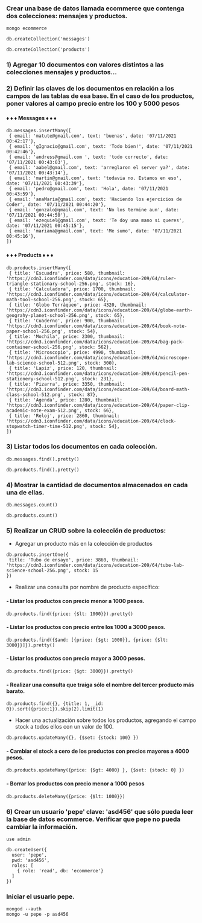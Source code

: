 ### Crear una base de datos llamada ecommerce que contenga dos colecciones: mensajes y productos.

```
mongo ecommerce

db.createCollection('messages')

db.createCollection('products')
```

### 1) Agregar 10 documentos con valores distintos a las colecciones mensajes y productos...

### 2) Definir las claves de los documentos en relación a los campos de las tablas de esa base. En el caso de los productos, poner valores al campo precio entre los 100 y 5000 pesos

#### ♦ ♦ ♦ Messages ♦ ♦ ♦

```
db.messages.insertMany([
 { email: 'matute@gmail.com', text: 'buenas', date: '07/11/2021 00:42:17'},
 { email: 'gIgnacio@gmail.com', text: 'Todo bien!', date: '07/11/2021 00:42:46'},
 { email: 'andress@gmail.com ', text: 'todo correcto', date: '07/11/2021 00:43:03'},
 { email: 'aabel@gmail.com', text: 'arreglaron el server ya?', date: '07/11/2021 00:43:14'},
 { email: 'martin@gmail.com', text: 'todavia no. Estamos en eso', date: '07/11/2021 00:43:39'},
 { email: 'pedro@gmail.com', text: 'Hola', date: '07/11/2021 00:43:59'},
 { email: 'anaMaria@gmail.com', text: 'Haciendo los ejercicios de Coder', date: '07/11/2021 00:44:20'},
 { email: 'gonzalo@gmail.com', text: 'No los termine aun', date: '07/11/2021 00:44:50'},
 { email: 'ezequiel@gmail.com', text: 'Te doy una mano si queres', date: '07/11/2021 00:45:15'},
 { email: 'mariana@gmail.com', text: 'Me sumo', date: '07/11/2021 00:45:16'},
])
```

#### ♦ ♦ ♦ Products ♦ ♦ ♦

```
db.products.insertMany([
 { title: 'Escuadra', price: 580, thumbnail: 'https://cdn3.iconfinder.com/data/icons/education-209/64/ruler-triangle-stationary-school-256.png', stock: 16},
 { title: 'Calculadora', price: 1700, thumbnail: 'https://cdn3.iconfinder.com/data/icons/education-209/64/calculator-math-tool-school-256.png', stock: 65},
 { title: 'Globo Terráqueo', price: 4320, thumbnail: 'https://cdn3.iconfinder.com/data/icons/education-209/64/globe-earth-geograhy-planet-school-256.png', stock: 65},
 { title: 'Cuaderno', price: 900, thumbnail: 'https://cdn3.iconfinder.com/data/icons/education-209/64/book-note-paper-school-256.png', stock: 54},
 { title: 'Mochila', price: 2300, thumbnail: 'https://cdn3.iconfinder.com/data/icons/education-209/64/bag-pack-container-school-256.png', stock: 562},
 { title: 'Microscopio', price: 4990, thumbnail: 'https://cdn3.iconfinder.com/data/icons/education-209/64/microscope-lab-science-school-512.png', stock: 300},
 { title: 'Lapiz', price: 120, thumbnail: 'https://cdn3.iconfinder.com/data/icons/education-209/64/pencil-pen-stationery-school-512.png', stock: 231},
 { title: 'Pizarra', price: 3350, thumbnail: 'https://cdn3.iconfinder.com/data/icons/education-209/64/board-math-class-school-512.png', stock: 87},
 { title: 'Agenda', price: 1280, thumbnail: 'https://cdn3.iconfinder.com/data/icons/education-209/64/paper-clip-academic-note-exam-512.png', stock: 66},
 { title: 'Reloj', price: 2860, thumbnail: 'https://cdn3.iconfinder.com/data/icons/education-209/64/clock-stopwatch-timer-time-512.png', stock: 54},
])
```

### 3) Listar todos los documentos en cada colección.

```
db.messages.find().pretty()

db.products.find().pretty()
```

### 4) Mostrar la cantidad de documentos almacenados en cada una de ellas.

```
db.messages.count()

db.products.count()
```

### 5) Realizar un CRUD sobre la colección de productos:

- Agregar un producto más en la colección de productos

```
db.products.insertOne({
 title: 'Tubo de ensayo', price: 3860, thumbnail: 'https://cdn3.iconfinder.com/data/icons/education-209/64/tube-lab-science-school-256.png', stock: 15
})
```

- Realizar una consulta por nombre de producto específico:

#### - Listar los productos con precio menor a 1000 pesos.

```
db.products.find({price: {$lt: 1000}}).pretty()
```

#### - Listar los productos con precio entre los 1000 a 3000 pesos.

```
db.products.find({$and: [{price: {$gt: 1000}}, {price: {$lt: 3000}}]}).pretty()
```

#### - Listar los productos con precio mayor a 3000 pesos.

```
db.products.find({price: {$gt: 3000}}).pretty()
```

#### - Realizar una consulta que traiga sólo el nombre del tercer producto más barato.

```
db.products.find({}, {title: 1, _id: 0}).sort({price:1}).skip(2).limit(1)
```

- Hacer una actualización sobre todos los productos, agregando el campo stock a todos ellos con un valor de 100.

```
db.products.updateMany({}, {$set: {stock: 100} })
```

#### - Cambiar el stock a cero de los productos con precios mayores a 4000 pesos.

```
db.products.updateMany({price: {$gt: 4000} }, {$set: {stock: 0} })
```

#### - Borrar los productos con precio menor a 1000 pesos

```
db.products.deleteMany({price: {$lt: 1000}})
```

### 6) Crear un usuario 'pepe' clave: 'asd456' que sólo pueda leer la base de datos ecommerce. Verificar que pepe no pueda cambiar la información.

```
use admin

db.createUser({
  user: 'pepe',
  pwd: 'asd456',
  roles: [
    { role: 'read', db: 'ecommerce'}
  ]
})
```

### Iniciar el usuario pepe.

```
mongod --auth
mongo -u pepe -p asd456
```
